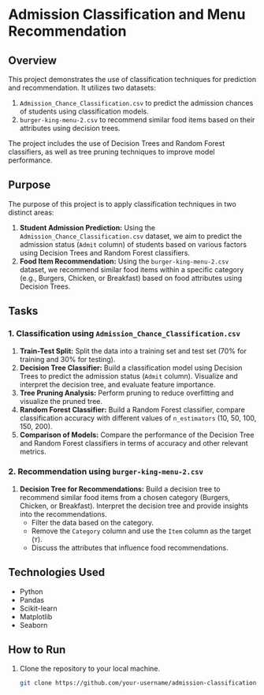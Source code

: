 # Admission Classification and Menu Recommendation

## Overview

This project demonstrates the use of classification techniques for prediction and recommendation. It utilizes two datasets:
1. `Admission_Chance_Classification.csv` to predict the admission chances of students using classification models.
2. `burger-king-menu-2.csv` to recommend similar food items based on their attributes using decision trees.

The project includes the use of Decision Trees and Random Forest classifiers, as well as tree pruning techniques to improve model performance.

## Purpose

The purpose of this project is to apply classification techniques in two distinct areas:
1. **Student Admission Prediction:** Using the `Admission_Chance_Classification.csv` dataset, we aim to predict the admission status (`Admit` column) of students based on various factors using Decision Trees and Random Forest classifiers.
2. **Food Item Recommendation:** Using the `burger-king-menu-2.csv` dataset, we recommend similar food items within a specific category (e.g., Burgers, Chicken, or Breakfast) based on food attributes using Decision Trees.

## Tasks

### 1. Classification using `Admission_Chance_Classification.csv`
1. **Train-Test Split:** Split the data into a training set and test set (70% for training and 30% for testing).
2. **Decision Tree Classifier:** Build a classification model using Decision Trees to predict the admission status (`Admit` column). Visualize and interpret the decision tree, and evaluate feature importance.
3. **Tree Pruning Analysis:** Perform pruning to reduce overfitting and visualize the pruned tree.
4. **Random Forest Classifier:** Build a Random Forest classifier, compare classification accuracy with different values of `n_estimators` (10, 50, 100, 150, 200).
5. **Comparison of Models:** Compare the performance of the Decision Tree and Random Forest classifiers in terms of accuracy and other relevant metrics.

### 2. Recommendation using `burger-king-menu-2.csv`
1. **Decision Tree for Recommendations:** Build a decision tree to recommend similar food items from a chosen category (Burgers, Chicken, or Breakfast). Interpret the decision tree and provide insights into the recommendations.
   - Filter the data based on the category.
   - Remove the `Category` column and use the `Item` column as the target (`Y`).
   - Discuss the attributes that influence food recommendations.

## Technologies Used

- Python
- Pandas
- Scikit-learn
- Matplotlib
- Seaborn

## How to Run

1. Clone the repository to your local machine.

   ```bash
   git clone https://github.com/your-username/admission-classification-and-menu-recommendation.git
